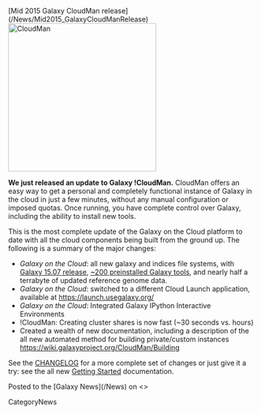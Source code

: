<div class='newsItemHeader'>[Mid 2015 Galaxy CloudMan release](/News/Mid2015_GalaxyCloudManRelease)</div>

<div class='right'><a href='/CloudMan.md'><img src='/Images/Logos/CloudManWideBlackLogo.png' alt='CloudMan' width="300" /></a></div>

**We just released an update to Galaxy !CloudMan.** CloudMan offers an easy way to get a personal and completely functional instance of Galaxy in the cloud in just a few minutes, without any manual configuration or imposed quotas. Once running, you have complete control over Galaxy, including the ability to install new tools.

This is the most complete update of the Galaxy on the Cloud platform to date with all the cloud components being built from the ground up. The following is a summary of the major changes:

* *Galaxy on the Cloud*: all new galaxy and indices file systems, with [Galaxy 15.07 release](/News/2015_07_GalaxyRelease), [~200 preinstalled Galaxy tools](https://github.com/galaxyproject/galaxy-cloudman-playbook/blob/master/files/shed_tool_list.yaml), and nearly half a terrabyte of updated reference genome data.
* *Galaxy on the Cloud*: switched to a different Cloud Launch application, available at https://launch.usegalaxy.org/
* *Galaxy on the Cloud*: Integrated Galaxy IPython Interactive Environments
* !CloudMan: Creating cluster shares is now fast (~30 seconds vs. hours)
* Created a wealth of new documentation, including a description of the all new automated method for building private/custom instances https://wiki.galaxyproject.org/CloudMan/Building

See the [CHANGELOG](https://github.com/galaxyproject/cloudman/blob/master/CHANGELOG) for a more complete set of changes or just give it a try: see the all new [Getting Started](https://wiki.galaxyproject.org/CloudMan/GettingStarted) documentation. 

<div class='newsItemFooter'>Posted to the [Galaxy News](/News) on <<Date(2015-09-03T13:42:43Z)>> </div>

CategoryNews
